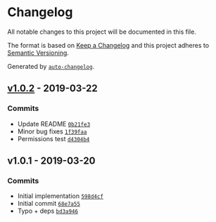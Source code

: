 # Changelog

All notable changes to this project will be documented in this file.

The format is based on [Keep a Changelog](http://keepachangelog.com/en/1.0.0/)
and this project adheres to [Semantic Versioning](http://semver.org/spec/v2.0.0.html).

Generated by [`auto-changelog`](https://github.com/CookPete/auto-changelog).

## [v1.0.2](https://github.com/bcomnes/sodium-cli/compare/v1.0.1...v1.0.2) - 2019-03-22

### Commits

- Update README [`0b21fe3`](https://github.com/bcomnes/sodium-cli/commit/0b21fe3064a3af3298dcf9ebd9c8f2813776cc10)
- Minor bug fixes [`1f39faa`](https://github.com/bcomnes/sodium-cli/commit/1f39faa878f98e78982b195025cb2d4a9ad6ca49)
- Permissions test [`d4304b4`](https://github.com/bcomnes/sodium-cli/commit/d4304b4bbcbe1a3ad3ab38d760b4e84340219fb4)

## v1.0.1 - 2019-03-20

### Commits

- Initial implementation [`598d4cf`](https://github.com/bcomnes/sodium-cli/commit/598d4cfd3aadd9f17641254cb5c64a7bfaa96286)
- Initial commit [`68e7a55`](https://github.com/bcomnes/sodium-cli/commit/68e7a55da9e99ccae2f178af391145fce57a0282)
- Typo + deps [`bd3a946`](https://github.com/bcomnes/sodium-cli/commit/bd3a946009fde7f6e036966166d4cc766f1bc263)
